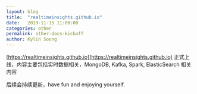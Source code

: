 ```yaml
---
layout: blog
title:  "realtimeinsights.github.io"
date:   2019-11-15 11:00:00
categories: other
permalink: other-docs-kickoff
author: Kylin Soong
---
```


[https://realtimeinsights.github.io](https://realtimeinsights.github.io) 正式上线，内容主要包括实时数据相关，MongoDB, Kafka, Spark, ElasticSearch 相关内容


后续会持续更新，have fun and enjoying yourself.
